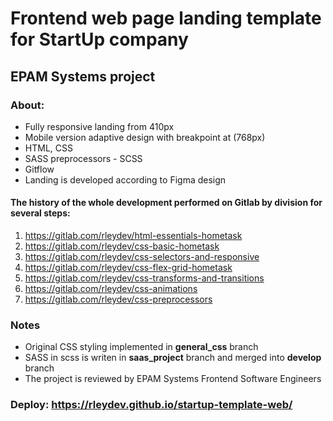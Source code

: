 # Frontend web page landing template for StartUp company

## EPAM Systems project

### About:

- Fully responsive landing from 410px
- Mobile version adaptive design with breakpoint at (768px)
- HTML, CSS
- SASS preprocessors - SCSS 
- Gitflow
- Landing is developed according to Figma design

#### The history of the whole development performed on Gitlab by division for several steps:
1) https://gitlab.com/rleydev/html-essentials-hometask
2) https://gitlab.com/rleydev/css-basic-hometask
3) https://gitlab.com/rleydev/css-selectors-and-responsive
4) https://gitlab.com/rleydev/css-flex-grid-hometask
5) https://gitlab.com/rleydev/css-transforms-and-transitions
6) https://gitlab.com/rleydev/css-animations
7) https://gitlab.com/rleydev/css-preprocessors

### Notes
- Original CSS styling implemented in **general_css** branch
- SASS in scss is writen in **saas_project** branch and merged into **develop** branch
- The project is reviewed by EPAM Systems Frontend Software Engineers

### Deploy: https://rleydev.github.io/startup-template-web/
